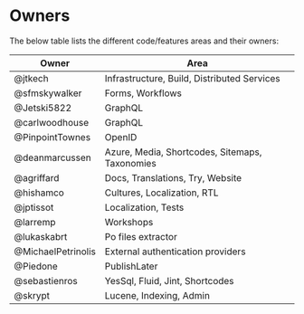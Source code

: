 # Owners

The below table lists the different code/features areas and their owners:

| Owner | Area |
|--- | --- |
| @jtkech | Infrastructure, Build, Distributed Services |
| @sfmskywalker | Forms, Workflows |
| @Jetski5822 | GraphQL |
| @carlwoodhouse | GraphQL |
| @PinpointTownes | OpenID |
| @deanmarcussen | Azure, Media, Shortcodes, Sitemaps, Taxonomies |
| @agriffard | Docs, Translations, Try, Website |
| @hishamco | Cultures, Localization, RTL |
| @jptissot | Localization, Tests |
| @larremp | Workshops |
| @lukaskabrt | Po files extractor |
| @MichaelPetrinolis | External authentication providers |
| @Piedone | PublishLater |
| @sebastienros | YesSql, Fluid, Jint, Shortcodes |
| @skrypt | Lucene, Indexing, Admin |
